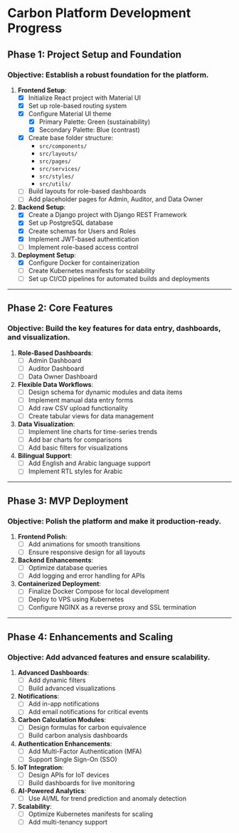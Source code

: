 # Carbon Platform Development Progress

## **Phase 1: Project Setup and Foundation**
### Objective: Establish a robust foundation for the platform.

1. **Frontend Setup**:
   - [x] Initialize React project with Material UI
   - [x] Set up role-based routing system
   - [x] Configure Material UI theme
     - [x] Primary Palette: Green (sustainability)
     - [x] Secondary Palette: Blue (contrast)
   - [x] Create base folder structure:
     - `src/components/`
     - `src/layouts/`
     - `src/pages/`
     - `src/services/`
     - `src/styles/`
     - `src/utils/`
   - [ ] Build layouts for role-based dashboards
   - [ ] Add placeholder pages for Admin, Auditor, and Data Owner

2. **Backend Setup**:
   - [x] Create a Django project with Django REST Framework
   - [x] Set up PostgreSQL database
   - [x] Create schemas for Users and Roles
   - [x] Implement JWT-based authentication
   - [ ] Implement role-based access control

3. **Deployment Setup**:
   - [x] Configure Docker for containerization
   - [ ] Create Kubernetes manifests for scalability
   - [ ] Set up CI/CD pipelines for automated builds and deployments

---

## **Phase 2: Core Features**
### Objective: Build the key features for data entry, dashboards, and visualization.

1. **Role-Based Dashboards**:
   - [ ] Admin Dashboard
   - [ ] Auditor Dashboard
   - [ ] Data Owner Dashboard

2. **Flexible Data Workflows**:
   - [ ] Design schema for dynamic modules and data items
   - [ ] Implement manual data entry forms
   - [ ] Add raw CSV upload functionality
   - [ ] Create tabular views for data management

3. **Data Visualization**:
   - [ ] Implement line charts for time-series trends
   - [ ] Add bar charts for comparisons
   - [ ] Add basic filters for visualizations

4. **Bilingual Support**:
   - [ ] Add English and Arabic language support
   - [ ] Implement RTL styles for Arabic

---

## **Phase 3: MVP Deployment**
### Objective: Polish the platform and make it production-ready.

1. **Frontend Polish**:
   - [ ] Add animations for smooth transitions
   - [ ] Ensure responsive design for all layouts

2. **Backend Enhancements**:
   - [ ] Optimize database queries
   - [ ] Add logging and error handling for APIs

3. **Containerized Deployment**:
   - [ ] Finalize Docker Compose for local development
   - [ ] Deploy to VPS using Kubernetes
   - [ ] Configure NGINX as a reverse proxy and SSL termination

---

## **Phase 4: Enhancements and Scaling**
### Objective: Add advanced features and ensure scalability.

1. **Advanced Dashboards**:
   - [ ] Add dynamic filters
   - [ ] Build advanced visualizations

2. **Notifications**:
   - [ ] Add in-app notifications
   - [ ] Add email notifications for critical events

3. **Carbon Calculation Modules**:
   - [ ] Design formulas for carbon equivalence
   - [ ] Build carbon analysis dashboards

4. **Authentication Enhancements**:
   - [ ] Add Multi-Factor Authentication (MFA)
   - [ ] Support Single Sign-On (SSO)

5. **IoT Integration**:
   - [ ] Design APIs for IoT devices
   - [ ] Build dashboards for live monitoring

6. **AI-Powered Analytics**:
   - [ ] Use AI/ML for trend prediction and anomaly detection

7. **Scalability**:
   - [ ] Optimize Kubernetes manifests for scaling
   - [ ] Add multi-tenancy support